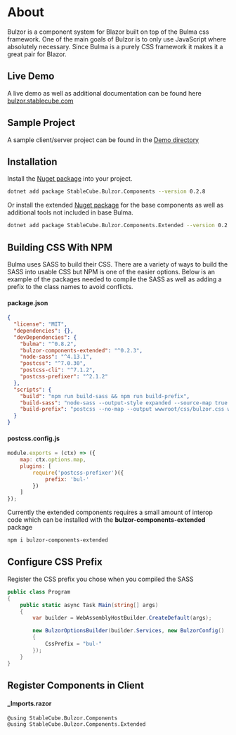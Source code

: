 # About

Bulzor is a component system for Blazor built on top of the Bulma css framework. One of the main goals of Bulzor is to only use JavaScript where absolutely necessary. Since Bulma is a purely CSS framework it makes it a great pair for Blazor.

## Live Demo

A live demo as well as additional documentation can be found here [bulzor.stablecube.com](https://bulzor.stablecube.com)


## Sample Project

A sample client/server project can be found in the [Demo directory](https://github.com/StableCube/Bulzor/tree/master/Demo)

## Installation

Install the [Nuget package](https://www.nuget.org/packages/StableCube.Bulzor.Components/) into your project.

```bash
dotnet add package StableCube.Bulzor.Components --version 0.2.8
```

Or install the extended [Nuget package](https://www.nuget.org/packages/StableCube.Bulzor.Components.Extended/) for the base components as well as additional tools not included in base Bulma.

```bash
dotnet add package StableCube.Bulzor.Components.Extended --version 0.2.8
```

## Building CSS With NPM

Bulma uses SASS to build their CSS. There are a variety of ways to build the SASS into usable CSS but NPM is one of the easier options. Below is an example of the packages needed to compile the SASS as well as adding a prefix to the class names to avoid conflicts.

#### package.json
```json
{
  "license": "MIT",
  "dependencies": {},
  "devDependencies": {
    "bulma": "^0.8.2",
    "bulzor-components-extended": "^0.2.3",
    "node-sass": "^4.13.1",
    "postcss": "^7.0.30",
    "postcss-cli": "^7.1.2",
    "postcss-prefixer": "^2.1.2"
  },
  "scripts": {
    "build": "npm run build-sass && npm run build-prefix",
    "build-sass": "node-sass --output-style expanded --source-map true _StyleRoot.scss wwwroot/css/bulzor.base.css",
    "build-prefix": "postcss --no-map --output wwwroot/css/bulzor.css wwwroot/css/bulzor.base.css --verbose"
  }
}
```

#### postcss.config.js
```js
module.exports = (ctx) => ({
    map: ctx.options.map,
    plugins: [
        require('postcss-prefixer')({ 
            prefix: 'bul-' 
        })
    ]
});
```

Currently the extended components requires a small amount of interop code which can be installed with the **bulzor-components-extended** package

```bash
npm i bulzor-components-extended
```


## Configure CSS Prefix

Register the CSS prefix you chose when you compiled the SASS

```C#
public class Program
{
    public static async Task Main(string[] args)
    {
        var builder = WebAssemblyHostBuilder.CreateDefault(args);

        new BulzorOptionsBuilder(builder.Services, new BulzorConfig()
        {
            CssPrefix = "bul-"
        });
    }
}
```

## Register Components in Client

#### _Imports.razor
```
@using StableCube.Bulzor.Components
@using StableCube.Bulzor.Components.Extended